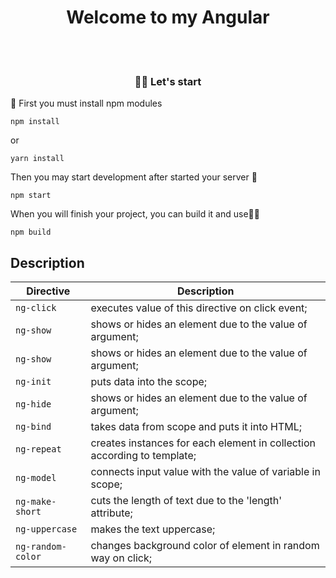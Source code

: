 <h1 align="center">Welcome to my Angular</h1>
<br>
<br>
 <h3 align="center">👋🏼 Let's start</h3>
 <p>
   📸&nbsp;First you must install npm modules
 </p>
                
`npm install`
                    
<span>or</span>
               
`yarn install`
<br>
<p>Then you may start development after started your server 🤔</p>

`npm start`

<p>When you will finish your project, you can build it and use👋🏼</p>

`npm build`

<h2>Description</h2>

| Directive        | Description                                                                |
| ---------------- | -------------------------------------------------------------------------- |
| `ng-click`       | executes value of this directive on click event;                           |
| `ng-show`        | shows or hides an element due to the value of argument;                    |
| `ng-show`        | shows or hides an element due to the value of argument;                    |
| `ng-init`        | puts data into the scope;                                                  |
| `ng-hide`        | shows or hides an element due to the value of argument;                    |
| `ng-bind`        | takes data from scope and puts it into HTML;                               |
| `ng-repeat`      | creates instances for each element in collection according to template;    |
| `ng-model`       | connects input value with the value of variable in scope;                  |
| `ng-make-short`  | cuts the length of text due to the 'length' attribute;                     |
| `ng-uppercase`   | makes the text uppercase;                                                  |
| `ng-random-color`| changes background color of element in random way on click;                |
